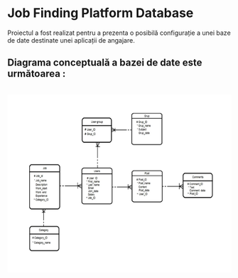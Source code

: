 # Job Finding Platform Database

Proiectul a fost realizat pentru a prezenta o posibilă configurație a unei baze de date destinate unei aplicații de angajare.

## Diagrama conceptuală a bazei de date este următoarea :

&nbsp; <img src="https://github.com/Andrew0911/Job-Finding-Platform-Database/blob/main/DiagramaConceptuala.png" width = 600px height = 400px>



